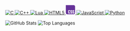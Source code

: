 <!-- Language Logos-->
<p>
  <a href="https://en.wikipedia.org/wiki/C_(programming_language)">
    <img src="https://raw.githubusercontent.com/danielcranney/profileme-dev/refs/heads/main/public/icons/skills/c-colored.svg" width="30" height="30" alt="C"/>
  </a>
  <a href="https://isocpp.org/">
    <img src="https://raw.githubusercontent.com/danielcranney/profileme-dev/refs/heads/main/public/icons/skills/cplusplus-colored.svg" width="30" height="30" alt="C++"/>
  </a>
  <a href="https://www.lua.org/">
    <img src="https://upload.wikimedia.org/wikipedia/commons/thumb/c/cf/Lua-Logo.svg/600px-Lua-Logo.svg.png" width="30" height="30" alt="Lua"/>
  </a>
  <a href="https://developer.mozilla.org/en-US/docs/Web/HTML">
    <img src="https://raw.githubusercontent.com/danielcranney/profileme-dev/refs/heads/main/public/icons/skills/html5-colored.svg" width="30" height="30" alt="HTML5"/>
  </a>
  <a href="https://developer.mozilla.org/en-US/docs/Web/CSS">
    <img src="https://raw.githubusercontent.com/danielcranney/profileme-dev/refs/heads/main/public/icons/skills/css3-colored.svg" width="30" height="30" alt="CSS3"/>
  </a>
  <a href="https://developer.mozilla.org/en-US/docs/Learn/Getting_started_with_the_web/JavaScript_basics">
    <img src="https://raw.githubusercontent.com/danielcranney/profileme-dev/refs/heads/main/public/icons/skills/javascript-colored.svg" width="30" height="30" alt="JavaScript"/>
  </a>
  <a href="https://www.python.org/">
    <img src="https://s3.dualstack.us-east-2.amazonaws.com/pythondotorg-assets/media/files/python-logo-only.svg" width="30" height="30" alt="Python"/>
  </a>
</p>

<!-- GitHub Stats -->
<p>
  <img align="center" src="https://github-readme-stats-diced.vercel.app/api?username=Ronnie-Reagan&show_icons=true&count_private=true&include_all_commits=true&hide=contribs&hide_border=true&bg_color=0d1117&text_color=ffffff" alt="GitHub Stats" />
  <img align="center" src="https://github-readme-stats-diced.vercel.app/api/top-langs/?username=Ronnie-Reagan&layout=compact&hide_border=true&bg_color=0d1117&text_color=ffffff" alt="Top Languages" />
</p>
